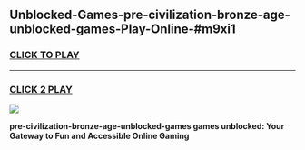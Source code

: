 
## Unblocked-Games-pre-civilization-bronze-age-unblocked-games-Play-Online-#m9xi1
<h3>
<a href="https://premium.freeplayer.one?title=pre-civilization-bronze-age-unblocked-games&ref=27F">CLICK TO PLAY</a></h3>
<hr>

<h3>
<a href="https://premium.freeplayer.one?title=pre-civilization-bronze-age-unblocked-games&ref=27F">CLICK 2 PLAY</a>
  
</h3>

<a href="https://premium.freeplayer.one?title=pre-civilization-bronze-age-unblocked-games&ref=27F"><img src="https://clearcache.store/games.png"></a>


**pre-civilization-bronze-age-unblocked-games games unblocked: Your Gateway to Fun and Accessible Online Gaming**
